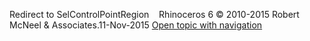 ---
---

Redirect to SelControlPointRegion&#160;
&#160;
Rhinoceros 6 © 2010-2015 Robert McNeel &amp; Associates.11-Nov-2015
 [Open topic with navigation](selcontrolpointregion.html) 

